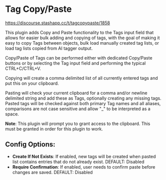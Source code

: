 # Tag Copy/Paste

https://discourse.stashapp.cc/t/tagcopypaste/1858

This plugin adds Copy and Paste functionality to the Tags input field that allows for easier bulk adding and copying of tags, with the goal of making it easy to copy Tags between objects, bulk load manually created tag lists, or load tag lists copied from AI tagger output.

Copy/Paste of Tags can be performed either with dedicated Copy/Paste buttons or by selecting the Tag input field and performing the typical CTRL+C/CTRL+V.

Copying will create a comma delimited list of all currently entered tags and put this on your clipboard.

Pasting will check your current clipboard for a comma and/or newline delimited string and add these as Tags, optionally creating any missing tags. Pasted tags will be checked against both primary Tag names and all aliases, comparisons are not case sensitive and allow "_" to be interpreted as a space.

**Note**: This plugin will prompt you to grant access to the clipboard. This must be granted in order for this plugin to work.

## Config Options:
- **Create If Not Exists**: If enabled, new tags will be created when pasted list contains entries that do not already exist. DEFAULT: Disabled
- **Require Confirmation**: If enabled, user needs to confirm paste before changes are saved. DEFAULT: Disabled

